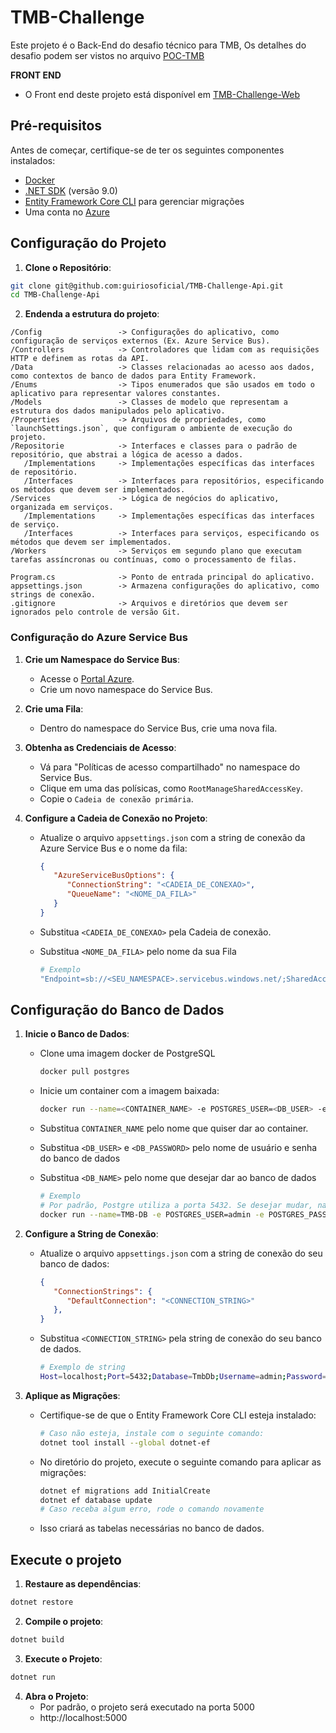 # TMB-Challenge

Este projeto é o Back-End do desafio técnico para TMB,
Os detalhes do desafio podem ser vistos no arquivo [POC-TMB](https://github.com/guiriosoficial/TMB-Challenge-Api/blob/main/POC-TMB.pdf)

**FRONT END**
- O Front end deste projeto está disponível em [TMB-Challenge-Web](https://github.com/guiriosoficial/TMB-Challenge-Web)

## Pré-requisitos

Antes de começar, certifique-se de ter os seguintes componentes instalados:
   - [Docker](https://www.docker.com/products/docker-desktop/)
   - [.NET SDK](https://dotnet.microsoft.com/download) (versão 9.0)
   - [Entity Framework Core CLI](https://docs.microsoft.com/ef/core/cli/dotnet) para gerenciar migrações
   - Uma conta no [Azure](https://azure.microsoft.com/)

## Configuração do Projeto

1. **Clone o Repositório**:
```bash
git clone git@github.com:guiriosoficial/TMB-Challenge-Api.git
cd TMB-Challenge-Api
```

2. **Endenda a estrutura do projeto**:
```
/Config                 -> Configurações do aplicativo, como configuração de serviços externos (Ex. Azure Service Bus).
/Controllers            -> Controladores que lidam com as requisições HTTP e definem as rotas da API.
/Data                   -> Classes relacionadas ao acesso aos dados, como contextos de banco de dados para Entity Framework.
/Enums                  -> Tipos enumerados que são usados em todo o aplicativo para representar valores constantes.
/Models                 -> Classes de modelo que representam a estrutura dos dados manipulados pelo aplicativo.
/Properties             -> Arquivos de propriedades, como `launchSettings.json`, que configuram o ambiente de execução do projeto.
/Repositorie            -> Interfaces e classes para o padrão de repositório, que abstrai a lógica de acesso a dados.
   /Implementations     -> Implementações específicas das interfaces de repositório.
   /Interfaces          -> Interfaces para repositórios, especificando os métodos que devem ser implementados.
/Services               -> Lógica de negócios do aplicativo, organizada em serviços.
   /Implementations     -> Implementações específicas das interfaces de serviço.
   /Interfaces          -> Interfaces para serviços, especificando os métodos que devem ser implementados.
/Workers                -> Serviços em segundo plano que executam tarefas assíncronas ou contínuas, como o processamento de filas.

Program.cs              -> Ponto de entrada principal do aplicativo.
appsettings.json        -> Armazena configurações do aplicativo, como strings de conexão.
.gitignore              -> Arquivos e diretórios que devem ser ignorados pelo controle de versão Git.
```

### Configuração do Azure Service Bus

1. **Crie um Namespace do Service Bus**:
   - Acesse o [Portal Azure](https://portal.azure.com/).
   - Crie um novo namespace do Service Bus.

2. **Crie uma Fila**:
   - Dentro do namespace do Service Bus, crie uma nova fila.

3. **Obtenha as Credenciais de Acesso**:
   - Vá para "Políticas de acesso compartilhado" no namespace do Service Bus.
   - Clique em uma das polísicas, como `RootManageSharedAccessKey`.
   - Copie o `Cadeia de conexão primária`.

3. **Configure a Cadeia de Conexão no Projeto**:
   - Atualize o arquivo `appsettings.json` com a string de conexão da Azure Service Bus e o nome da fila:
      ```json
      {
         "AzureServiceBusOptions": {
            "ConnectionString": "<CADEIA_DE_CONEXAO>",
            "QueueName": "<NOME_DA_FILA>"
         }
      }
      ```
      
   - Substitua `<CADEIA_DE_CONEXAO>` pela Cadeia de conexão.
   - Substitua `<NOME_DA_FILA>` pelo nome da sua Fila
      ```bash
      # Exemplo
      "Endpoint=sb://<SEU_NAMESPACE>.servicebus.windows.net/;SharedAccessKeyName=<NOME_DA_CHAVE_DE_ACESSP>;SharedAccessKey=<CHAVE_DE_ACESSO>"
      ```

## Configuração do Banco de Dados

1. **Inicie o Banco de Dados**:
   - Clone uma imagem docker de PostgreSQL
      ```bash
      docker pull postgres
      ```

   - Inicie um container com a imagem baixada:
      ```bash
      docker run --name=<CONTAINER_NAME> -e POSTGRES_USER=<DB_USER> -e POSTGRES_PASSWORD=<DB_PASSWORD> -e POSTGRES_DB=<DB_NAME> -p 5432:5432 -d postgres
      ```

   - Substitua `CONTAINER_NAME` pelo nome que quiser dar ao container.
   - Substitua `<DB_USER>` e `<DB_PASSWORD>` pelo nome de usuário e senha do banco de dados
   - Substitua `<DB_NAME>` pelo nome que desejar dar ao banco de dados
      ```bash
      # Exemplo
      # Por padrão, Postgre utiliza a porta 5432. Se desejar mudar, nao se esqueça de ajudar a Connection String
      docker run --name=TMB-DB -e POSTGRES_USER=admin -e POSTGRES_PASSWORD=admin -e POSTGRES_DB=TmbDb -p 5432:5432 -d postgres
      ```

2. **Configure a String de Conexão**:
   - Atualize o arquivo `appsettings.json` com a string de conexão do seu banco de dados:
      ```json
      {
         "ConnectionStrings": {
            "DefaultConnection": "<CONNECTION_STRING>"
         },
      }
      ```

   - Substitua `<CONNECTION_STRING>` pela string de conexão do seu banco de dados.
      ```bash
      # Exemplo de string
      Host=localhost;Port=5432;Database=TmbDb;Username=admin;Password=admin
      ```

3. **Aplique as Migrações**:
   - Certifique-se de que o Entity Framework Core CLI esteja instalado:
      ```bash
      # Caso não esteja, instale com o seguinte comando:
      dotnet tool install --global dotnet-ef
      ```

   - No diretório do projeto, execute o seguinte comando para aplicar as migrações:
      ```bash
      dotnet ef migrations add InitialCreate
      dotnet ef database update
      # Caso receba algum erro, rode o comando novamente
      ```
   
   - Isso criará as tabelas necessárias no banco de dados.

## Execute o projeto

1. **Restaure as dependências**:
```bash
dotnet restore
```

2. **Compile o projeto**:
```bash
dotnet build
```

3. **Execute o Projeto**:
```bash
dotnet run
```

4. **Abra o Projeto**:
   - Por padrão, o projeto será executado na porta 5000
   - http://localhost:5000
